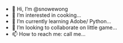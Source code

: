 - 👋 Hi, I’m @snowewong
- 👀 I’m interested in cooking...
- 🌱 I’m currently learning Adobe/ Python...
- 💞️ I’m looking to collaborate on little game...
- 📫 How to reach me: call me...

<!---
snowewong/snowewong is a ✨ special ✨ repository because its `README.md` (this file) appears on your GitHub profile.
You can click the Preview link to take a look at your changes.
--->
